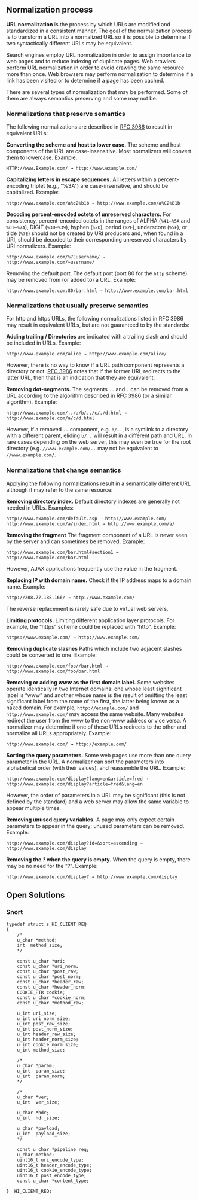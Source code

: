<!--
author: zhuoliang
head: http://pingodata.qiniudn.com/jockchou-avatar.jpg
date: 2016-08-01
title: URL Normalization
tags: Web
category: Web
status: publish
-->

## Normalization process ##
**URL normalization** is the process by which URLs are modified and standardized in a consistent manner. The goal of the normalization process is to transform a URL into a normalized URL so it is possible to determine if two syntactically different URLs may be equivalent.

Search engines employ URL normalization in order to assign importance to web pages and to reduce indexing of duplicate pages. Web crawlers perform URL normalization in order to avoid crawling the same resource more than once. Web browsers may perform normalization to determine if a link has been visited or to determine if a page has been cached.

There are several types of normalization that may be performed. Some of them are always semantics preserving and some may not be.

###  Normalizations that preserve semantics  ###

The following normalizations are described in [RFC 3986](https://tools.ietf.org/html/rfc3986) to result in equivalent URLs:

**Converting the scheme and host to lower case.** The scheme and host components of the URL are case-insensitive. Most normalizers will convert them to lowercase. Example:

    
    HTTP://www.Example.com/ → http://www.example.com/ 

**Capitalizing letters in escape sequences.** All letters within a percent-encoding triplet (e.g., "%3A") are case-insensitive, and should be capitalized. Example:

	
    http://www.example.com/a%c2%b1b → http://www.example.com/a%C2%B1b 

**Decoding percent-encoded octets of unreserved characters.** For consistency, percent-encoded octets in the ranges of ALPHA (`%41–%5A` and `%61–%7A`), DIGIT (`%30–%39`), hyphen (`%2D`), period (`%2E`), underscore (`%5F`), or tilde (`%7E`) should not be created by URI producers and, when found in a URI, should be decoded to their corresponding unreserved characters by URI normalizers. Example:

	
    http://www.example.com/%7Eusername/ → http://www.example.com/~username/ 

Removing the default port. The default port (port 80 for the `http` scheme) may be removed from (or added to) a URL. Example:

    
    http://www.example.com:80/bar.html → http://www.example.com/bar.html 

### Normalizations that usually preserve semantics ###

For http and https URLs, the following normalizations listed in RFC 3986 may result in equivalent URLs, but are not guaranteed to by the standards:

**Adding trailing / Directories** are indicated with a trailing slash and should be included in URLs. Example:

    http://www.example.com/alice → http://www.example.com/alice/

However, there is no way to know if a URL path component represents a directory or not. [RFC 3986](https://tools.ietf.org/html/rfc3986) notes that if the former URL redirects to the latter URL, then that is an indication that they are equivalent.

**Removing dot-segments.** The segments `..` and `.` can be removed from a URL according to the algorithm described in [RFC 3986](https://tools.ietf.org/html/rfc3986) (or a similar algorithm). Example:

	http://www.example.com/../a/b/../c/./d.html → http://www.example.com/a/c/d.html

However, if a removed `..` component, e.g. `b/..`, is a symlink to a directory with a different parent, eliding `b/..` will result in a different path and URL. In rare cases depending on the web server, this may even be true for the root directory (e.g. `//www.example.com/..` may not be equivalent to `//www.example.com/`.

### Normalizations that change semantics ###
Applying the following normalizations result in a semantically different URL although it may refer to the same resource:


**Removing directory index.** Default directory indexes are generally not needed in URLs. Examples:
	

    http://www.example.com/default.asp → http://www.example.com/
    http://www.example.com/a/index.html → http://www.example.com/a/ 

**Removing the fragment** The fragment component of a URL is never seen by the server and can sometimes be removed. Example:

    http://www.example.com/bar.html#section1 → http://www.example.com/bar.html

However, AJAX applications frequently use the value in the fragment.


**Replacing IP with domain name.** Check if the IP address maps to a domain name. Example:

	http://208.77.188.166/ → http://www.example.com/

The reverse replacement is rarely safe due to virtual web servers.



**Limiting protocols.** Limiting different application layer protocols. For example, the “https” scheme could be replaced with “http”. Example:

    https://www.example.com/ → http://www.example.com/ 

**Removing duplicate slashes** Paths which include two adjacent slashes could be converted to one. Example:
	
    http://www.example.com/foo//bar.html → http://www.example.com/foo/bar.html 

**Removing or adding *www* as the first domain label.** Some websites operate identically in two Internet domains: one whose least significant label is “www” and another whose name is the result of omitting the least significant label from the name of the first, the latter being known as a naked domain. For example, `http://example.com/` and `http://www.example.com/` may access the same website. Many websites redirect the user from the www to the non-www address or vice versa. A normalizer may determine if one of these URLs redirects to the other and normalize all URLs appropriately. Example:
	
    http://www.example.com/ → http://example.com/ 

**Sorting the query parameters.** Some web pages use more than one query parameter in the URL. A normalizer can sort the parameters into alphabetical order (with their values), and reassemble the URL. Example:

	http://www.example.com/display?lang=en&article=fred → http://www.example.com/display?article=fred&lang=en

However, the order of parameters in a URL may be significant (this is not defined by the standard) and a web server may allow the same variable to appear multiple times.

**Removing unused query variables.** A page may only expect certain parameters to appear in the query; unused parameters can be removed. Example:


    http://www.example.com/display?id=&sort=ascending → http://www.example.com/display 

**Removing the *?* when the query is empty.** When the query is empty, there may be no need for the "?". Example:

    http://www.example.com/display? → http://www.example.com/display 


 
## Open Solutions ##

### Snort ###

    typedef struct s_HI_CLIENT_REQ
	{
   		/*
    	u_char *method;
    	int  method_size;
    	*/

		const u_char *uri;
   		const u_char *uri_norm;
    	const u_char *post_raw;
    	const u_char *post_norm;
    	const u_char *header_raw;
    	const u_char *header_norm;
    	COOKIE_PTR cookie;
    	const u_char *cookie_norm;
   		const u_char *method_raw;

   		u_int uri_size;
    	u_int uri_norm_size;
    	u_int post_raw_size;
    	u_int post_norm_size;
    	u_int header_raw_size;
    	u_int header_norm_size;
    	u_int cookie_norm_size;
    	u_int method_size;

    	/*
    	u_char *param;
    	u_int  param_size;
   		u_int  param_norm;
    	*/

    	/*
    	u_char *ver;
    	u_int  ver_size;

    	u_char *hdr;
    	u_int  hdr_size;

    	u_char *payload;
    	u_int  payload_size;
    	*/

    	const u_char *pipeline_req;
    	u_char method;
    	uint16_t uri_encode_type;
    	uint16_t header_encode_type;
    	uint16_t cookie_encode_type;
    	uint16_t post_encode_type;
    	const u_char *content_type;

	}  HI_CLIENT_REQ;




